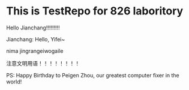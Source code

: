 # This is TestRepo for 826 laboritory

Hello Jianchang!!!!!!!!!

Jianchang: Hello, Yifei~

nima jingrangeiwogaile

注意文明用语！！！！！！！！

PS:
Happy Birthday to Peigen Zhou, our greatest computer fixer in the world!

